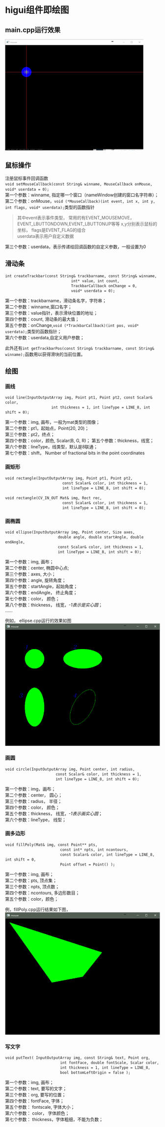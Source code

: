 # higui组件即绘图
## main.cpp运行效果
![mouse](./mouse.gif)

## 鼠标操作
注册鼠标事件回调函数  
`void setMouseCallback(const String& winname, MouseCallback onMouse, void* userdata = 0);`  
第一个参数：winname, 指定哪一个窗口（nameWindow创建的窗口名字符串）；  
第二个参数：onMouse，`void (*MouseCallback)(int event, int x, int y, int flags, void* userdata);`类型的函数指针
>其中event表示事件类型， 常用的有EVENT_MOUSEMOVE，EVENT_LBUTTONDOWN,EVENT_LBUTTONUP等等
>x,y分别表示鼠标的坐标，
>flags是EVENT_FLAG的组合  
>userdata表示用户自定义数据    

第三个参数：userdata，表示传递给回调函数的自定义参数，一般设置为0

## 滑动条
```
int createTrackbar(const String& trackbarname, const String& winname,
                              int* value, int count,
                              TrackbarCallback onChange = 0,
                              void* userdata = 0);
```
第一个参数：trackbarname，滑动条名字，字符串；  
第二个参数：winname,窗口名字；  
第三个参数：value指针，表示滑块位置的地址；  
第四个参数：count, 滑动条的最大值；  
第五个参数：onChange,`void (*TrackbarCallback)(int pos, void* userdata);`类型的函数指针；  
第六个参数：userdata,自定义用户参数；

此外还有`int getTrackbarPos(const String& trackbarname, const String& winname);`函数用以获得滑块的当前位置。

## 绘图
### 画线
```
void line(InputOutputArray img, Point pt1, Point pt2, const Scalar& color,
                     int thickness = 1, int lineType = LINE_8, int shift = 0);
```
第一个参数：img, 画布，一般为mat类型的图像；  
第二个参数：pt1，起始点，Point(20, 20)；  
第三个参数：pt2，终点；  
第四个参数：color，颜色, Scalar(B, G, R)；
第五个参数：thickness，线宽；  
第六个参数：lineType，线类型，默认是8联通；  
第七个参数：shift， Number of fractional bits in the point coordinates
### 画矩形
```
void rectangle(InputOutputArray img, Point pt1, Point pt2,
                          const Scalar& color, int thickness = 1,
                          int lineType = LINE_8, int shift = 0);

void rectangle(CV_IN_OUT Mat& img, Rect rec,
                          const Scalar& color, int thickness = 1,
                          int lineType = LINE_8, int shift = 0);
```


### 画椭圆
```
void ellipse(InputOutputArray img, Point center, Size axes,
                        double angle, double startAngle, double endAngle,
                        const Scalar& color, int thickness = 1,
                        int lineType = LINE_8, int shift = 0);
```
第一个参数：img, 画布；  
第二个参数：center, 椭圆中心点;   
第三个参数：axes, 大小；  
第四个参数：angle, 旋转角度；   
第五个参数：startAngle，起始角度；  
第六个参数：endAngle， 终止角度；  
第七个参数：color， 颜色；  
第八个参数：thickness， 线宽，*-1表示是实心圆*；  
……

例如， ellipse.cpp运行的效果如图  
![ellipse](./ellipse.png)


### 画圆
```
void circle(InputOutputArray img, Point center, int radius,
                       const Scalar& color, int thickness = 1,
                       int lineType = LINE_8, int shift = 0);
```
第一个参数：img，画布；  
第二个参数：center， 圆心；  
第三个参数：radius， 半径；  
第四个参数：color， 颜色；  
第五个参数：thickness， 线宽，*-1表示画实心圆*；  
第六个参数：lineType， 线型；  

### 画多边形
```
void fillPoly(Mat& img, const Point** pts,
                         const int* npts, int ncontours,
                         const Scalar& color, int lineType = LINE_8, int shift = 0,
                         Point offset = Point() );
```
第一个参数：img, 画布；  
第二个参数：pts, 顶点集；  
第三个参数：npts, 顶点数；  
第四个参数：ncontours, 多边形数目；  
第五个参数：color，颜色；  

例，fillPoly.cpp运行结果如下图，
![fillPoly](./fillPoly.png)

### 写文字
```
void putText( InputOutputArray img, const String& text, Point org,
                         int fontFace, double fontScale, Scalar color,
                         int thickness = 1, int lineType = LINE_8,
                         bool bottomLeftOrigin = false );
```
第一个参数：img, 画布；  
第二个参数：text, 要写的文字；  
第三个参数：org, 要写的位置；  
第四个参数：fontFace, 字体；  
第五个参数： fontscale, 字体大小；  
第六个参数： color， 字体颜色；  
第七个参数： thickness，字体粗细，不能为负数；  
